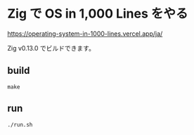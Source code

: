 # Zig で OS in 1,000 Lines をやる

https://operating-system-in-1000-lines.vercel.app/ja/

Zig v0.13.0 でビルドできます。

## build
```
make
```

## run
```
./run.sh
```
